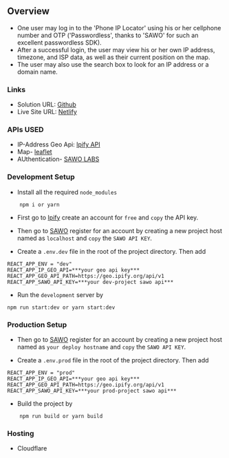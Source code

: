 ## Overview

- One user may log in to the 'Phone IP Locator' using his or her cellphone number and OTP ('Passwordless', thanks to 'SAWO' for such an excellent passwordless SDK).
- After a successful login, the user may view his or her own IP address, timezone, and ISP data, as well as their current position on the map.
- The user may also use the search box to look for an IP address or a domain name.

### Links

- Solution URL: [Github](https://github.com/JeevantheDev/IP-Tracker)
- Live Site URL: [Netlify](https://ip-tracker-prod.netlify.app/)

### APIs USED

- IP-Address Geo Api: [Ipify API](https://geo.ipify.org/)
- Map- [leaflet](https://leafletjs.com/)
- AUthentication- [SAWO LABS](https://sawolabs.com/)

### Development Setup

- Install all the required `node_modules`

```
    npm i or yarn
```

- First go to [Ipify](https://geo.ipify.org/) create an account for `free` and `copy` the API key.
- Then go to [SAWO](https://sawolabs.com/) register for an account by creating a new project host named as `localhost` and `copy` the `SAWO API KEY`.

- Create a `.env.dev` file in the root of the project directory. Then add

```
REACT_APP_ENV = "dev"
REACT_APP_IP_GEO_API=***your geo api key***
REACT_APP_GEO_API_PATH=https://geo.ipify.org/api/v1
REACT_APP_SAWO_API_KEY=***your dev-project sawo api***

```

- Run the `development` server by

```
npm run start:dev or yarn start:dev
```

### Production Setup

- Then go to [SAWO](https://sawolabs.com/) register for an account by creating a new project host named as `your deploy hostname` and `copy` the `SAWO API KEY`.

- Create a `.env.prod` file in the root of the project directory. Then add

```
REACT_APP_ENV = "prod"
REACT_APP_IP_GEO_API=***your geo api key***
REACT_APP_GEO_API_PATH=https://geo.ipify.org/api/v1
REACT_APP_SAWO_API_KEY=***your prod-project sawo api***

```

- Build the project by

```
    npm run build or yarn build
```

### Hosting

- Cloudflare
